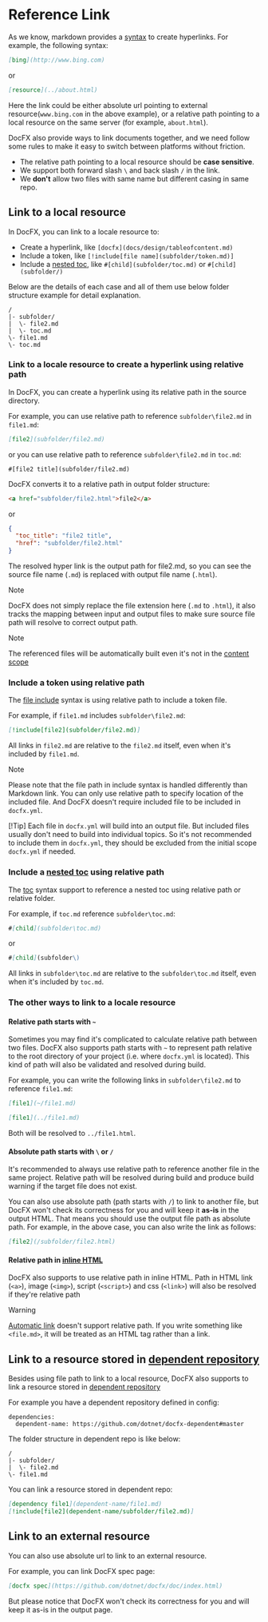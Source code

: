 [\\]: # (TODO: correct the links once the corresponding docs have been added)
# Reference Link
As we know, markdown provides a [syntax](https://daringfireball.net/projects/markdown/syntax#link) to create hyperlinks.
For example, the following syntax:

```markdown
[bing](http://www.bing.com)
```
or 
```markdown
[resource](../about.html)
```

Here the link could be either absolute url pointing to external resource(`www.bing.com` in the above example),
or a relative path pointing to a local resource on the same server (for example, `about.html`).

DocFX also provide ways to link documents together, and we need follow some rules to make it easy to switch between platforms without friction.
  - The relative path pointing to a local resource should be **case sensitive**.
  - We support both forward slash `\` and back slash `/` in the link.
  - We **don't** allow two files with same name but different casing in same repo.

## Link to a local resource

In DocFX, you can link to a locale resource to:
  - Create a hyperlink, like `[docfx](docs/design/tableofcontent.md)`
  - Include a token, like `[!include[file name](subfolder/token.md)]`
  - Include a [nested toc](table-of-contents.md#link-to-another-toc-file), like `#[child](subfolder/toc.md)` or `#[child](subfolder/)`
  
Below are the details of each case and all of them use below folder structure example for detail explanation.

```
/
|- subfolder/
|  \- file2.md
|  \- toc.md
\- file1.md
\- toc.md
```

### Link to a locale resource to create a hyperlink using relative path

In DocFX, you can create a hyperlink using its relative path in the source directory.

For example, you can use relative path to reference `subfolder\file2.md` in `file1.md`:

```markdown
[file2](subfolder/file2.md)
```

or you can use relative path to reference `subfolder\file2.md` in `toc.md`:

```toc
#[file2 title](subfolder/file2.md)
```

DocFX converts it to a relative path in output folder structure:

```html
<a href="subfolder/file2.html">file2</a>
```

or 

```json
{
  "toc_title": "file2 title",
  "href": "subfolder/file2.html"
}
```

The resolved hyper link is the output path for file2.md, so you can see the source file name (`.md`) is replaced with output file name (`.html`).

> [!Note]
> DocFX does not simply replace the file extension here (`.md` to `.html`), it also tracks the mapping between input and
> output files to make sure source file path will resolve to correct output path.

> [!Note]
> The referenced files will be automatically built even it's not in the [content scope](config.md)

### Include a token using relative path

The [file include](../spec/docfx_flavored_markdown.md#file-inclusion) syntax is using relative path to include a token file.

For example, if `file1.md` includes `subfolder\file2.md`:

```markdown
[!include[file2](subfolder/file2.md)]
```

All links in `file2.md` are relative to the `file2.md` itself, even when it's included by `file1.md`.

> [!Note]
> Please note that the file path in include syntax is handled differently than Markdown link.
> You can only use relative path to specify location of the included file.
> And DocFX doesn't require included file to be included in `docfx.yml`.
>
> [!Tip]
> Each file in `docfx.yml` will build into an output file. But included files usually don't need to build into individual
> topics. So it's not recommended to include them in `docfx.yml`, they should be excluded from the initial scope `docfx.yml` if needed.

### Include a [nested toc](table-of-contents.md#link-to-another-toc-file) using relative path

The [toc](table-of-contents.md) syntax support to reference a nested toc using relative path or relative folder.

For example, if `toc.md` reference `subfolder\toc.md`:

```markdown
#[child](subfolder\toc.md)
```

or 

```markdown
#[child](subfolder\)
```

All links in `subfolder\toc.md` are relative to the `subfolder\toc.md` itself, even when it's included by `toc.md`.

### The other ways to link to a locale resource

#### Relative path starts with `~`

Sometimes you may find it's complicated to calculate relative path between two files.
DocFX also supports path starts with `~` to represent path relative to the root directory of your project (i.e. where `docfx.yml` is located).
This kind of path will also be validated and resolved during build.

For example, you can write the following links in `subfolder\file2.md` to reference `file1.md`:
 
```markdown
[file1](~/file1.md)

[file1](../file1.md)
```

Both will be resolved to `../file1.html`.

#### Absolute path starts with `\` or `/`

It's recommended to always use relative path to reference another file in the same project. Relative path will be resolved during build and produce build warning if the target file does not exist.

You can also use absolute path (path starts with `/`) to link to another file, but DocFX won't check its correctness for you and will keep it **as-is** in the output HTML.
That means you should use the output file path as absolute path. For example, in the above case, you can also write the link as follows:

```markdown
[file2](/subfolder/file2.html)
```

#### Relative path in [inline HTML](https://daringfireball.net/projects/markdown/syntax#html)

DocFX also supports to use relative path in inline HTML. Path in HTML link (`<a>`), image (`<img>`), script (`<script>`) and css (`<link>`) will also be resolved if they're relative path

> [!Warning]
> [Automatic link](https://daringfireball.net/projects/markdown/syntax#autolink) doesn't support relative path.
> If you write something like `<file.md>`, it will be treated as an HTML tag rather than a link.

## Link to a resource stored in [dependent repository](config.md)

Besides using file path to link to a local resource, DocFX also supports to link a resource stored in [dependent repository](config.md)

For example you have a dependent repository defined in config:

```config
dependencies:
  dependent-name: https://github.com/dotnet/docfx-dependent#master
```

The folder structure in dependent repo is like below:

```
/
|- subfolder/
|  \- file2.md
\- file1.md
```

You can link a resource stored in dependent repo:

```markdown
[dependency file1](dependent-name/file1.md)
[!include[file2](dependent-name/subfolder/file2.md)]
```
[//]: # (what's the resolved href?)

## Link to an external resource

You can also use absolute url to link to an external resource.

For example, you can link DocFX spec page:

```markdown
[docfx spec](https://github.com/dotnet/docfx/doc/index.html)
```

But please notice that DocFX won't check its correctness for you and will keep it as-is in the output page.

